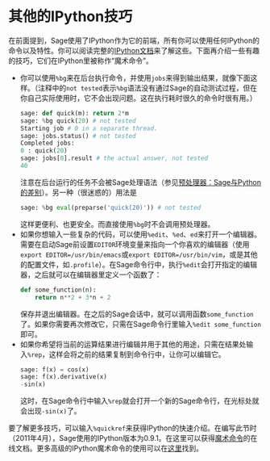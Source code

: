 # 其他的IPython技巧

在前面提到，Sage使用了IPython作为它的前端，所有你可以使用任何IPython的命令以及特性。你可以阅读完整的[IPython文档](http://ipython.scipy.org/moin/Documentation)来了解这些。下面再介绍一些有趣的技巧，它们在IPython里被称作“魔术命令”。
- 你可以使用`%bg`来在后台执行命令，并使用`jobs`来得到输出结果，就像下面这样。（注释中的`not tested`表示`%bg`语法没有通过Sage的自动测试过程，但在你自己实际使用时，它不会出现问题。这在执行耗时很久的命令时很有用。）
    ```py
    sage: def quick(m): return 2*m
    sage: %bg quick(20) # not tested
    Starting job # 0 in a separate thread.
    sage: jobs.status() # not tested
    Completed jobs:
    0 : quick(20)
    sage: jobs[0].result # the actual answer, not tested
    40
    ```
    注意在后台运行的任务不会被Sage处理语法（参见[预处理器：Sage与Python的差别](../CH08/08.1_Why_Python_.md#预处理器：Sage与Python的差别)）。另一种（很迷惑的）用法是
    ```py
    sage: %bg eval(preparse('quick(20)')) # not tested
    ```
    这样更便利、也更安全。而直接使用`%bg`时不会调用预处理器。
- 如果你想输入一些复杂的代码，可以使用`%edit`、`%ed`、`ed`来打开一个编辑器。需要在启动Sage前设置`EDITOR`环境变量来指向一个你喜欢的编辑器（使用`export EDITOR=/usr/bin/emacs`或`export EDITOR=/usr/bin/vim`，或是其他的配置文件，如`.profile`）。在Sage命令行中，执行`%edit`会打开指定的编辑器，之后就可以在编辑器里定义一个函数了：
    ```py
    def some_function(n):
        return n**2 + 3*n + 2
    ```
    保存并退出编辑器。在之后的Sage会话中，就可以调用函数`some_function`了。如果你需要再次修改它，只需在Sage命令行里输入`%edit some_function`即可。
- 如果你希望将当前的运算结果进行编辑并用于其他的用途，只需在结果处输入`%rep`，这样会将之前的结果复制到命令行中，让你可以编辑它。
    ```py
    sage: f(x) = cos(x)
    sage: f(x).derivative(x)
    -sin(x)
    ```
    这时，在Sage命令行中输入`%rep`就会打开一个新的Sage命令行，在光标处就会出现`-sin(x)`了。

要了解更多技巧，可以输入`%quickref`来获得IPython的快速介绍。在编写此节时（2011年4月），Sage使用的IPython版本为0.9.1。在这里可以获得[魔术命令](http://ipython.org/ipython-doc/dev/interactive/tutorial.html#magic-functions)的在线文档。更多高级的IPython魔术命令的使用可以在[这里](http://ipython.org/ipython-doc/stable/interactive/reference.html#magic-command-system)找到。